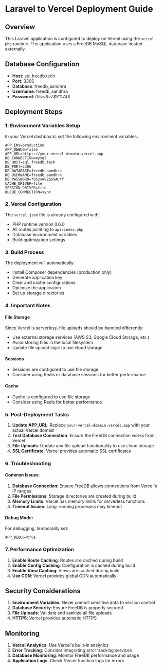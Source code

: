 # Laravel to Vercel Deployment Guide

## Overview
This Laravel application is configured to deploy on Vercel using the `vercel-php` runtime. The application uses a FreeDB MySQL database hosted externally.

## Database Configuration
- **Host**: sql.freedb.tech
- **Port**: 3306
- **Database**: freedb_aandhra
- **Username**: freedb_aandhra
- **Password**: *D5zv#vZ$S%AU*f

## Deployment Steps

### 1. Environment Variables Setup
In your Vercel dashboard, set the following environment variables:

```
APP_ENV=production
APP_DEBUG=false
APP_URL=https://your-vercel-domain.vercel.app
DB_CONNECTION=mysql
DB_HOST=sql.freedb.tech
DB_PORT=3306
DB_DATABASE=freedb_aandhra
DB_USERNAME=freedb_aandhra
DB_PASSWORD=*D5zv#vZ$S%AU*f
CACHE_DRIVER=file
SESSION_DRIVER=file
QUEUE_CONNECTION=sync
```

### 2. Vercel Configuration
The `vercel.json` file is already configured with:
- PHP runtime version 0.6.0
- All routes pointing to `api/index.php`
- Database environment variables
- Build optimization settings

### 3. Build Process
The deployment will automatically:
- Install Composer dependencies (production only)
- Generate application key
- Clear and cache configurations
- Optimize the application
- Set up storage directories

### 4. Important Notes

#### File Storage
Since Vercel is serverless, file uploads should be handled differently:
- Use external storage services (AWS S3, Google Cloud Storage, etc.)
- Avoid storing files in the local filesystem
- Update file upload logic to use cloud storage

#### Sessions
- Sessions are configured to use file storage
- Consider using Redis or database sessions for better performance

#### Cache
- Cache is configured to use file storage
- Consider using Redis for better performance

### 5. Post-Deployment Tasks

1. **Update APP_URL**: Replace `your-vercel-domain.vercel.app` with your actual Vercel domain
2. **Test Database Connection**: Ensure the FreeDB connection works from Vercel
3. **File Uploads**: Update any file upload functionality to use cloud storage
4. **SSL Certificate**: Vercel provides automatic SSL certificates

### 6. Troubleshooting

#### Common Issues:
1. **Database Connection**: Ensure FreeDB allows connections from Vercel's IP ranges
2. **File Permissions**: Storage directories are created during build
3. **Memory Limits**: Vercel has memory limits for serverless functions
4. **Timeout Issues**: Long-running processes may timeout

#### Debug Mode:
For debugging, temporarily set:
```
APP_DEBUG=true
```

### 7. Performance Optimization

1. **Enable Route Caching**: Routes are cached during build
2. **Enable Config Caching**: Configuration is cached during build
3. **Enable View Caching**: Views are cached during build
4. **Use CDN**: Vercel provides global CDN automatically

## Security Considerations

1. **Environment Variables**: Never commit sensitive data to version control
2. **Database Security**: Ensure FreeDB is properly secured
3. **File Uploads**: Validate and sanitize all file uploads
4. **HTTPS**: Vercel provides automatic HTTPS

## Monitoring

1. **Vercel Analytics**: Use Vercel's built-in analytics
2. **Error Tracking**: Consider integrating error tracking services
3. **Database Monitoring**: Monitor FreeDB performance and usage
4. **Application Logs**: Check Vercel function logs for errors 
